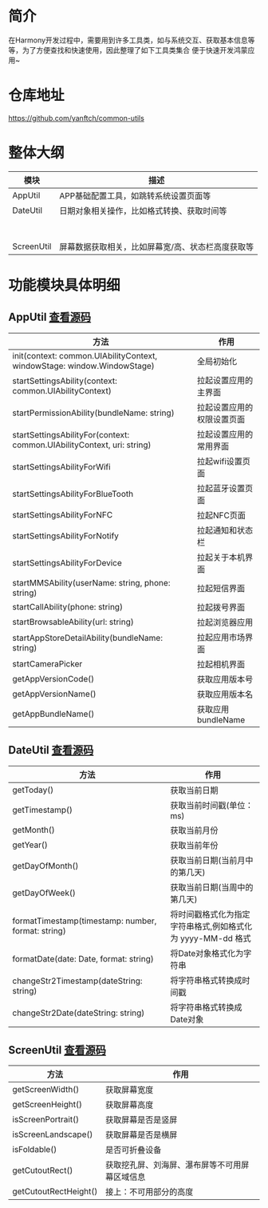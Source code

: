 # 简介

在Harmony开发过程中，需要用到许多工具类，如与系统交互、获取基本信息等等，为了方便查找和快速使用，因此整理了如下工具类集合
便于快速开发鸿蒙应用~

# 仓库地址

https://github.com/yanftch/common-utils

# 整体大纲

| 模块         | 描述                        |
|------------|---------------------------|
| AppUtil    | APP基础配置工具，如跳转系统设置页面等      |
| DateUtil   | 日期对象相关操作，比如格式转换、获取时间等     |
|            |                           |
|            |                           |
|            |                           |
|            |                           |
|            |                           |
|            |                           |
|            |                           |
| ScreenUtil | 屏幕数据获取相关，比如屏幕宽/高、状态栏高度获取等 |

# 功能模块具体明细

## AppUtil  [查看源码](https://github.com/yanftch/common-utils/blob/main/common_lib/src/main/ets/lib/utils/AppUtil.ets)

| 方法                                                                      | 作用             |
|-------------------------------------------------------------------------|----------------|
| init(context: common.UIAbilityContext, windowStage: window.WindowStage) | 全局初始化          |
| startSettingsAbility(context: common.UIAbilityContext)                  | 拉起设置应用的主界面     |
| startPermissionAbility(bundleName: string)                              | 拉起设置应用的权限设置页面  |
| startSettingsAbilityFor(context: common.UIAbilityContext, uri: string)  | 拉起设置应用的常用界面    |
| startSettingsAbilityForWifi                                             | 拉起wifi设置页面     |
| startSettingsAbilityForBlueTooth                                        | 拉起蓝牙设置页面       |
| startSettingsAbilityForNFC                                              | 拉起NFC页面        |
| startSettingsAbilityForNotify                                           | 拉起通知和状态栏       |
| startSettingsAbilityForDevice                                           | 拉起关于本机界面       |
| startMMSAbility(userName: string, phone: string)                        | 拉起短信界面         |
| startCallAbility(phone: string)                                         | 拉起拨号界面         |
| startBrowsableAbility(url: string)                                      | 拉起浏览器应用        |
| startAppStoreDetailAbility(bundleName: string)                          | 拉起应用市场界面       |
| startCameraPicker                                                       | 拉起相机界面         |
| getAppVersionCode()                                                     | 获取应用版本号        |
| getAppVersionName()                                                     | 获取应用版本名        |
| getAppBundleName()                                                      | 获取应用bundleName |

## DateUtil [查看源码](https://github.com/yanftch/common-utils/blob/main/common_lib/src/main/ets/lib/utils/DateUtil.ets)

| 方法                                                 | 作用                                   |
|----------------------------------------------------|--------------------------------------|
| getToday()                                         | 获取当前日期                               |
| getTimestamp()                                     | 获取当前时间戳(单位：ms)                       |
| getMonth()                                         | 获取当前月份                               |
| getYear()                                          | 获取当前年份                               |
| getDayOfMonth()                                    | 获取当前日期(当前月中的第几天)                     |
| getDayOfWeek()                                     | 获取当前日期(当周中的第几天)                      |
| formatTimestamp(timestamp: number, format: string) | 将时间戳格式化为指定字符串格式,例如格式化为 yyyy-MM-dd 格式 |
| formatDate(date: Date, format: string)             | 将Date对象格式化为字符串                       |
| changeStr2Timestamp(dateString: string)            | 将字符串格式转换成时间戳                         |
| changeStr2Date(dateString: string)                 | 将字符串格式转换成Date对象                      |

## ScreenUtil [查看源码](https://github.com/yanftch/common-utils/blob/main/common_lib/src/main/ets/lib/utils/ScreenUtil.ets)

| 方法                    | 作用                      |
|-----------------------|-------------------------|
| getScreenWidth()      | 获取屏幕宽度                  |
| getScreenHeight()     | 获取屏幕高度                  |
| isScreenPortrait()    | 获取屏幕是否是竖屏               |
| isScreenLandscape()   | 获取屏幕是否是横屏               |
| isFoldable()          | 是否可折叠设备                 |
| getCutoutRect()       | 获取挖孔屏、刘海屏、瀑布屏等不可用屏幕区域信息 |
| getCutoutRectHeight() | 接上：不可用部分的高度             |

